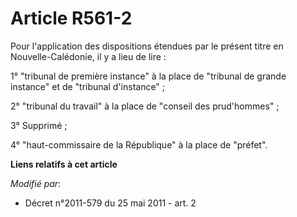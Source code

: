 # Article R561-2

Pour l'application des dispositions étendues par le présent titre en Nouvelle-Calédonie, il y a lieu de lire :

1° "tribunal de première instance" à la place de "tribunal de grande instance" et de "tribunal d'instance" ;

2° "tribunal du travail" à la place de "conseil des prud'hommes" ;

3° Supprimé ;

4° "haut-commissaire de la République" à la place de "préfet".

**Liens relatifs à cet article**

_Modifié par_:

  - Décret n°2011-579 du 25 mai 2011 - art. 2
